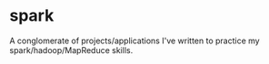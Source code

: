 # spark
A conglomerate of projects/applications I've written to practice my spark/hadoop/MapReduce skills.
